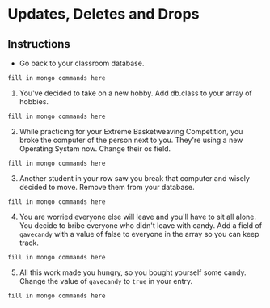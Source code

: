 # Updates, Deletes and Drops

## Instructions

* Go back to your classroom database.

```
fill in mongo commands here
```

1. You've decided to take on a new hobby. Add db.class to your array of hobbies.

```
fill in mongo commands here
```

2. While practicing for your Extreme Basketweaving Competition, you broke the computer of the person next to you. They're using a new Operating System now. Change their os field.

```
fill in mongo commands here
```

3. Another student in your row saw you break that computer and wisely decided to move. Remove them from your database.

```
fill in mongo commands here
```

4. You are worried everyone else will leave and you'll have to sit all alone. You decide to bribe everyone who didn't leave with candy. Add a field of `gavecandy` with a value of false to everyone in the array so you can keep track.

```
fill in mongo commands here
```

5. All this work made you hungry, so you bought yourself some candy. Change the value of `gavecandy` to `true` in your entry.

```
fill in mongo commands here
```
